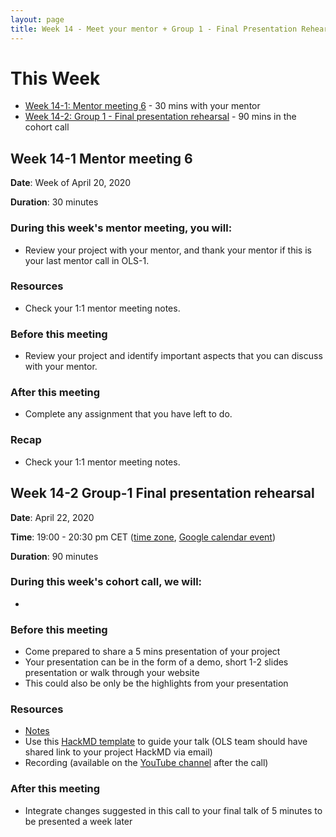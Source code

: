 ```yaml
---
layout: page
title: Week 14 - Meet your mentor + Group 1 - Final Presentation Rehearsal
---
```

# This Week

- [Week 14-1: Mentor meeting 6](#week-14-1-mentor-meeting-6) - 30 mins with your mentor
- [Week 14-2: Group 1 - Final presentation rehearsal](#week-14-2-group-1-final-presentation-rehearsal) - 90 mins in the cohort call

## Week 14-1 Mentor meeting 6

**Date**: Week of April 20, 2020

**Duration**: 30 minutes

### During this week's mentor meeting, you will: 
- Review your project with your mentor, and thank your mentor if this is your last mentor call in OLS-1.

### Resources
- Check your 1:1 mentor meeting notes.

### Before this meeting

- Review your project and identify important aspects that you can discuss with your mentor.

### After this meeting

- Complete any assignment that you have left to do.

### Recap
- Check your 1:1 mentor meeting notes.

## Week 14-2 Group-1 Final presentation rehearsal

**Date**: April 22, 2020

**Time**: 19:00 - 20:30 pm CET ([time zone](https://arewemeetingyet.com/Berlin/2020-04-22/19:00/OLS-1%20Cohort%20Call%20(Week%2014)), [Google calendar event](https://calendar.google.com/event?action=TEMPLATE&tmeid=XzhjcTNhaGhwOG9wa2NiOW84Z29rNGI5azZzcjQyYmExODkwamViOW44bDFqMGNocDhjcjNhYzluODggYWd0cXA1Z2NyNXYycHBnNm5hZmtzMDlxbWNAZw&tmsrc=agtqp5gcr5v2ppg6nafks09qmc%40group.calendar.google.com))

**Duration**: 90 minutes

### During this week's cohort call, we will:
-

### Before this meeting
- Come prepared to share a 5 mins presentation of your project 
- Your presentation can be in the form of a demo, short 1-2 slides presentation or walk through your website
- This could also be only be the highlights from your presentation

### Resources
- [Notes](https://docs.google.com/document/d/1rM6Msvj2ReaUFkEy8CPKyXSAC3RY7xnamkttug0M6PM/edit?usp=sharing)
- Use this [HackMD template](https://hackmd.io/@malvikasharan/BJqVPw5wL) to guide your talk (OLS team should have shared link to your project HackMD via email)
- Recording (available on the [YouTube channel](https://www.youtube.com/channel/UCs12-ZgnDJOWIWN3Vo1XHXA/) after the call)

### After this meeting
- Integrate changes suggested in this call to your final talk of 5 minutes to be presented a week later
